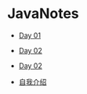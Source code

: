# JavaNotes

- [Day 01](./day01/day01.md)

- [Day 02](./day02/day02.md)

- [Day 02](./day03/day03.md)

- [自我介绍](./自我介绍.md)